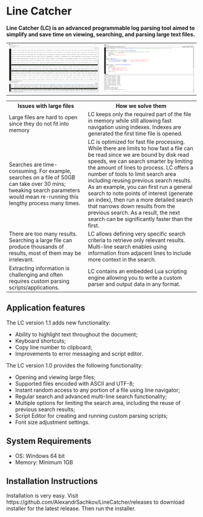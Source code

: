 <h1>Line Catcher</h1>

<p><b>Line Catcher (LC) is an advanced programmable log parsing tool aimed to simplify
    and save time on viewing, searching, and parsing large text files.</b></p>
    
<p><table>
    <tr>
        <td><img src="resources/images/overview1.png" alt="Overview #1"></td>
        <td><img src="resources/images/overview2.png" alt="Overview #2"></td>
    </tr>
</table></p>
    
<p><table>
    <tr>
        <th>Issues with large files</th>
        <th>How we solve them</th>
    </tr>
    <tr>
        <td>Large files are hard to open since they do not fit into memory</td>
        <td>LC keeps only the required part of the file in memory while still allowing 
            fast navigation using indexes. Indexes are generated the first time file is opened.</td>
    </tr>
    <tr>
        <td>Searches are time-consuming. For example, searches on a file of 50GB can take over 30 mins; 
            tweaking search parameters would mean re-running this lengthy process many times.</td>
        <td>LC is optimized for fast file processing. While there are limits to how fast a file 
            can be read since we are bound by disk read speeds, we can search smarter by limiting 
            the amount of lines to process. LC offers a number of tools to limit search area including 
            reusing previous search results. As an example, you can first run a general search to note 
            points of interest (generate an index), then run a more detailed search that narrows down 
            results from the previous search. As a result, the next search can be significantly faster 
            than the first.</td>
    </tr>
    <tr>
        <td>There are too many results. Searching a large file can produce thousands of results,
            most of them may be irrelevant.</td>
        <td>LC allows defining very specific search criteria to retrieve only relevant results. 
            Multi-line search enables using information from adjacent lines to include more context 
            in the search.</td>
    </tr>
    <tr>
        <td>Extracting information is challenging and often requires custom parsing scripts/applications.</td>
        <td>LC contains an embedded Lua scripting engine allowing you to write a custom parser and output 
            data in any format. </td>
    </tr>
</table></p>

<h2>Application features</h2>
<p>The LC version 1.1 adds new functionality:</p>
<ul>
    <li>Ability to highlight text throughout the document;</li>
    <li>Keyboard shortcuts;</li>
    <li>Copy line number to clipboard;</li>
    <li>Improvements to error messaging and script editor.</li>
</ul>
<p>The LC version 1.0 provides the following functionality:</p>
<ul>
    <li>Opening and viewing large files;</li>
    <li>Supported files encoded with ASCII and UTF-8;</li>
    <li>Instant random access to any portion of a file using line navigator;</li>
    <li>Regular search and advanced multi-line search functionality;</li>
    <li>Multiple options for limiting the search area, including the reuse of previous search results;</li>
    <li>Script Editor for creating and running custom parsing scripts;</li>
    <li>Font size adjustment settings.</li>
</ul>

<h2>System Requirements</h2>
<ul>
    <li>OS: Windows 64 bit</li>
    <li>Memory: Minimum 1GB</li>
</ul>

<h2>Installation Instructions</h2>
<p>
    Installation is very easy. Visit https://github.com/AlexandrSachkov/LineCatcher/releases to download installer for the latest           release. Then run the installer.
</p>

